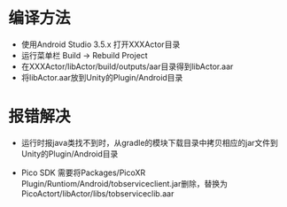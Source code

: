 # 编译方法

- 使用Android Studio 3.5.x 打开XXXActor目录
- 运行菜单栏 Build -> Rebuild Project
- 在XXXActor/libActor/build/outputs/aar目录得到libActor.aar
- 将libActor.aar放到Unity的Plugin/Android目录



# 报错解决

- 运行时报java类找不到时，从gradle的模块下载目录中拷贝相应的jar文件到Unity的Plugin/Android目录

- Pico SDK 需要将Packages/PicoXR Plugin/Runtiom/Android/tobserviceclient.jar删除，替换为PicoActort/libActor/libs/tobserviceclib.aar

  

